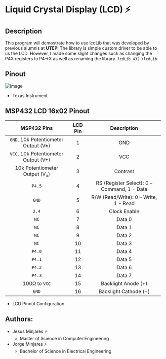 # **Liquid Crystal Display (LCD) :zap:**

## Description
This program will demostrate how to use lcdLib that was developed by previous alumnis at **UTEP**! The library is simple custom driver to be able to us the LCD. However, I made some slight changes such as changing the P4X registers to P4->X as well as renaming the library. `lcdLib_432`->`lcdLib`.

## Pinout
![image](https://user-images.githubusercontent.com/60948298/146273491-d2079ae0-385a-4f9a-ac03-24f95911efea.png)
- Texas Instrument

## MSP432 LCD 16x02 Pinout

| MSP432 Pins |    LCD Pin |  Description |   
| :---:       |  :--:      |   :---:      |
| `GND`, 10k Potentiometer Output (V&#177;) | 1| GND|  
| `VCC`, 10k Potentiometer Output (V&#177;) | 2| VCC|    
| 10k Potentiometer Output (V<sub>o</sub>) | 3| Contrast|    
| `P4.5` | 4| RS (Register Select): 0 – Command, 1 - Data|    
| `GND`| 5| R/W (Read/Write): 0 – Write, 1 - Read|    
| `2.4` | 6| Clock Enable|    
| `NC`| 7| Data 0|
| `NC`| 8| Data 1|    
| `NC` | 9| Data 2|    
| `NC`| 10| Data 3|    
| `P4.0` | 11|  Data 4|    
| `P4.1` | 12|  Data 5|    
| `P4.2` | 13|  Data 6|    
| `P4.3` | 14|  Data 7|    
| 100&#8486; to `VCC`| 15| Backlight Anode (+)|    
| `GND`| 16| Backlight Cathode (-)|    


       


  * LCD Pinout Configuration
## Authors:
  - Jesus Minjares :zap:
    - Master of Science in Computer Engineering
  - Jorge Minjares :zap:
    - Bachelor of Science in Electrical Engineering

